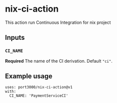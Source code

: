 # nix-ci-action

This action run Continuous Integration for nix project

## Inputs

### `CI_NAME`

**Required** The name of the CI derivation. Default `"ci"`.

## Example usage

```
uses: port3000/nix-ci-action@v1
with:
  CI_NAME: 'PaymentServiceCI'
```